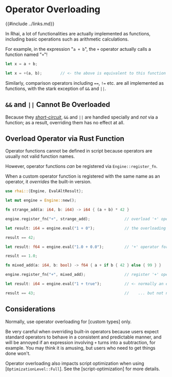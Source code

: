 Operator Overloading
===================

{{#include ../links.md}}

In Rhai, a lot of functionalities are actually implemented as functions, including basic operations
such as arithmetic calculations.

For example, in the expression "`a + b`", the `+` operator actually calls a function named "`+`"!

```rust no_run
let x = a + b;

let x = +(a, b);        // <- the above is equivalent to this function call
```

Similarly, comparison operators including `==`, `!=` etc. are all implemented as functions,
with the stark exception of `&&` and `||`.


`&&` and `||` Cannot Be Overloaded
---------------------------------

Because they [_short-circuit_]({{rootUrl}}/language/logic.md#boolean-operators), `&&` and `||` are
handled specially and _not_ via a function; as a result, overriding them has no effect at all.


Overload Operator via Rust Function
----------------------------------

Operator functions cannot be defined in script because operators are usually not valid function names.

However, operator functions _can_ be registered via `Engine::register_fn`.

When a custom operator function is registered with the same name as an operator,
it _overrides_ the built-in version.

```rust no_run
use rhai::{Engine, EvalAltResult};

let mut engine = Engine::new();

fn strange_add(a: i64, b: i64) -> i64 { (a + b) * 42 }

engine.register_fn("+", strange_add);               // overload '+' operator for two integers!

let result: i64 = engine.eval("1 + 0");             // the overloading version is used

result == 42;

let result: f64 = engine.eval("1.0 + 0.0");         // '+' operator for two floats not overloaded

result == 1.0;

fn mixed_add(a: i64, b: bool) -> f64 { a + if b { 42 } else { 99 } }

engine.register_fn("+", mixed_add);                 // register '+' operator for an integer and a bool

let result: i64 = engine.eval("1 + true");          // <- normally an error...

result == 43;                                       //    ... but not now
```


Considerations
--------------

Normally, use operator overloading for [custom types] only.

Be very careful when overriding built-in operators because users expect standard operators to behave
in a consistent and predictable manner, and will be annoyed if an expression involving `+` turns into
a subtraction, for example.  You may think it is amusing, but users who need to get things done won't.

Operator overloading also impacts script optimization when using [`OptimizationLevel::Full`].
See the [script-optimization] for more details.
